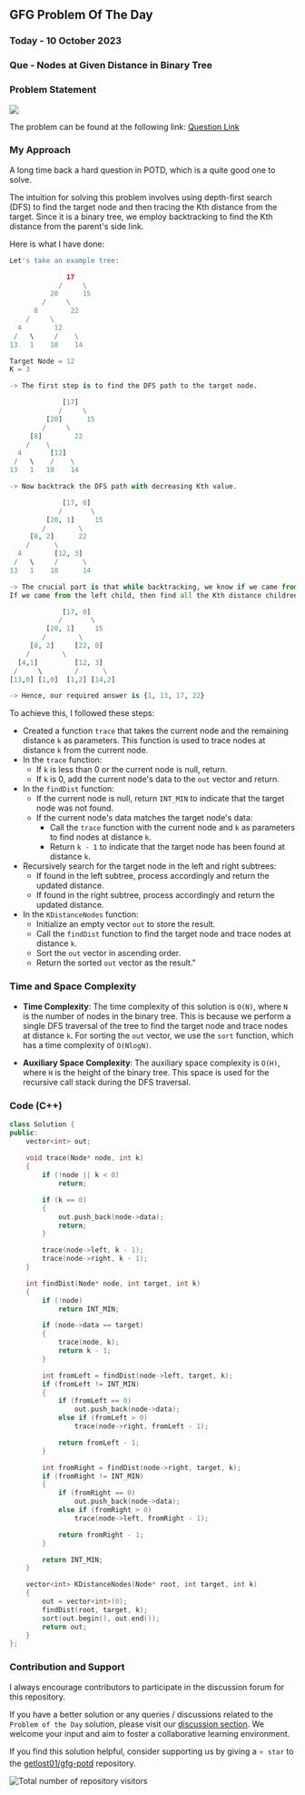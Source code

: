 ## GFG Problem Of The Day

### Today - 10 October 2023
### Que - Nodes at Given Distance in Binary Tree

### Problem Statement 
![](https://badgen.net/badge/Level/Hard/red)

The problem can be found at the following link: [Question Link](https://practice.geeksforgeeks.org/problems/nodes-at-given-distance-in-binary-tree/1)

### My Approach

A long time back a hard question in POTD, which is a quite good one to solve.

The intuition for solving this problem involves using depth-first search (DFS) to find the target node and then tracing the Kth distance from the target. Since it is a binary tree, we employ backtracking to find the Kth distance from the parent's side link.

Here is what I have done:

```python
Let's take an example tree:

              17    
            /     \
          20      15
        /     \
      8        22 
    /     \
  4        12 
 /   \     /    \
13   1    10    14

Target Node = 12
K = 3

-> The first step is to find the DFS path to the target node.

             [17]    
            /     \
         [20]      15
        /     \
     [8]        22 
    /    \
  4       [12] 
 /   \    /    \
13   1   10    14

-> Now backtrack the DFS path with decreasing Kth value.

             [17, 0]    
            /       \
         [20, 1]     15
        /        \
     [8, 2]      22 
    /      \
  4        [12, 3]
 /   \     /      \
13   1    10      14

-> The crucial part is that while backtracking, we know if we came from the left or right child. 
If we came from the left child, then find all the Kth distance children from the right of the current node using DFS, and vice versa.

             [17, 0]    
            /       \
         [20, 1]     15
        /        \
     [8, 2]     [22, 0] 
    /        \
  [4,1]         [12, 3]
 /     \        /      \
[13,0] [1,0]  [1,2] [14,2]

-> Hence, our required answer is {1, 13, 17, 22}
```

To achieve this, I followed these steps:

- Created a function `trace` that takes the current node and the remaining distance `k` as parameters. This function is used to trace nodes at distance `k` from the current node.
- In the `trace` function:
   - If `k` is less than 0 or the current node is null, return.
   - If `k` is 0, add the current node's data to the `out` vector and return.
- In the `findDist` function:
   - If the current node is null, return `INT_MIN` to indicate that the target node was not found.
   - If the current node's data matches the target node's data:
     - Call the `trace` function with the current node and `k` as parameters to find nodes at distance `k`.
     - Return `k - 1` to indicate that the target node has been found at distance `k`.
- Recursively search for the target node in the left and right subtrees:
   - If found in the left subtree, process accordingly and return the updated distance.
   - If found in the right subtree, process accordingly and return the updated distance.
- In the `KDistanceNodes` function:
   - Initialize an empty vector `out` to store the result.
   - Call the `findDist` function to find the target node and trace nodes at distance `k`.
   - Sort the `out` vector in ascending order.
   - Return the sorted `out` vector as the result."

### Time and Space Complexity

- **Time Complexity**: The time complexity of this solution is `O(N)`, where `N` is the number of nodes in the binary tree. This is because we perform a single DFS traversal of the tree to find the target node and trace nodes at distance `k`. For sorting the `out` vector, we use the `sort` function, which has a time complexity of `O(NlogN)`.

- **Auxiliary Space Complexity**: The auxiliary space complexity is `O(H)`, where `H` is the height of the binary tree. This space is used for the recursive call stack during the DFS traversal.

### Code (C++)
```cpp
class Solution {
public:
    vector<int> out;
    
    void trace(Node* node, int k)
    {
        if (!node || k < 0)
            return;

        if (k == 0)
        {
            out.push_back(node->data);
            return;
        }

        trace(node->left, k - 1);
        trace(node->right, k - 1);
    }

    int findDist(Node* node, int target, int k)
    {
        if (!node)
            return INT_MIN;

        if (node->data == target)
        {
            trace(node, k);
            return k - 1;
        }

        int fromLeft = findDist(node->left, target, k);
        if (fromLeft != INT_MIN)
        {
            if (fromLeft == 0)
                out.push_back(node->data);
            else if (fromLeft > 0)
                trace(node->right, fromLeft - 1);

            return fromLeft - 1;
        }

        int fromRight = findDist(node->right, target, k);
        if (fromRight != INT_MIN)
        {
            if (fromRight == 0)
                out.push_back(node->data);
            else if (fromRight > 0)
                trace(node->left, fromRight - 1);

            return fromRight - 1;
        }

        return INT_MIN;
    }

    vector<int> KDistanceNodes(Node* root, int target, int k)
    {
        out = vector<int>(0);
        findDist(root, target, k);
        sort(out.begin(), out.end());
        return out;
    }
};
```
### Contribution and Support

I always encourage contributors to participate in the discussion forum for this repository.

If you have a better solution or any queries / discussions related to the `Problem of the Day` solution, please visit our [discussion section](https://github.com/getlost01/gfg-potd/discussions). We welcome your input and aim to foster a collaborative learning environment.

If you find this solution helpful, consider supporting us by giving a `⭐ star` to the [getlost01/gfg-potd](https://github.com/getlost01/gfg-potd) repository.


![Total number of repository visitors](https://komarev.com/ghpvc/?username=gl01potdgfg&color=blue&&label=Visitors)
